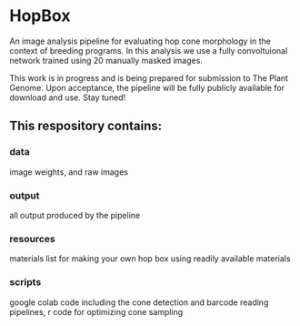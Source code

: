 # HopBox
 An image analysis pipeline for evaluating hop cone morphology in the context of breeding programs. In this analysis we use a fully convoltuional network trained using 20 manually masked images.
 
 This work is in progress and is being prepared for submission to The Plant Genome. Upon acceptance, the pipeline will be fully publicly available for download and use. Stay tuned!

## This respository contains: 

### data
image weights, and raw images

### output
all output produced by the pipeline

### resources
materials list for making your own hop box using readily available materials

### scripts
google colab code including the cone detection and barcode reading pipelines, r code for optimizing cone sampling